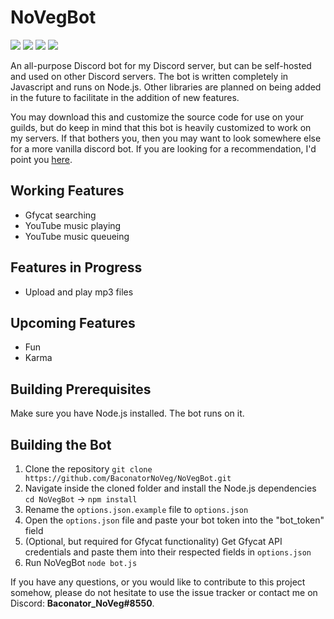 # NoVegBot
![](https://img.shields.io/badge/Language-Javascript-green.svg) ![](https://img.shields.io/badge/API-Eris-blue.svg) ![](https://img.shields.io/badge/Status-Stale-red.svg) ![](https://img.shields.io/badge/Version-0.5.0-orange.svg)

An all-purpose Discord bot for my Discord server, but can be self-hosted and used on other Discord servers. The bot is written completely in Javascript and runs on Node.js. Other libraries are planned on being added in the future to facilitate in the addition of new features.

You may download this and customize the source code for use on your guilds, but do keep in mind that this bot is heavily customized to work on my servers. If that bothers you, then you may want to look somewhere else for a more vanilla discord bot. If you are looking for a recommendation, I'd point you [here](https://github.com/Cog-Creators/Red-DiscordBot).

## Working Features
- Gfycat searching
- YouTube music playing
- YouTube music queueing

## Features in Progress
- Upload and play mp3 files

## Upcoming Features
- Fun
- Karma

## Building Prerequisites
Make sure you have Node.js installed. The bot runs on it.

## Building the Bot
1. Clone the repository
`git clone https://github.com/BaconatorNoVeg/NoVegBot.git`
2. Navigate inside the cloned folder and install the Node.js dependencies
`cd NoVegBot` -> `npm install`
3. Rename the `options.json.example` file to `options.json`
4. Open the `options.json` file and paste your bot token into the "bot_token" field
5. (Optional, but required for Gfycat functionality) Get Gfycat API credentials and paste them into their respected fields in `options.json`
6. Run NoVegBot
`node bot.js`

If you have any questions, or you would like to contribute to this project somehow, please do not hesitate to use the issue tracker or contact me on Discord: **Baconator_NoVeg#8550**.
